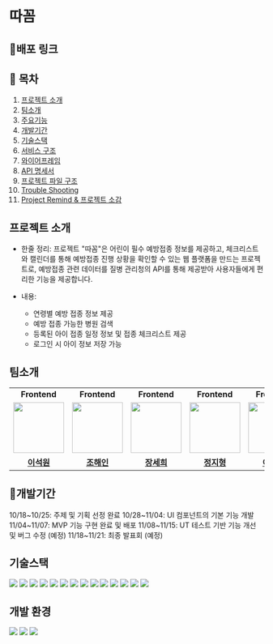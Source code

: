 # 따꼼

## 🔗배포 링크

## 📖 목차
1. [프로젝트 소개](#-프로젝트-소개)
2. [팀소개](#-팀소개)
3. [주요기능](#-주요기능)
4. [개발기간](#%EF%B8%8F-개발기간)
5. [기술스택](#%EF%B8%8F-기술스택)
6. [서비스 구조](#-서비스-구조)
7. [와이어프레임](#-와이어프레임)
8. [API 명세서](#-api-명세서)
9. [프로젝트 파일 구조](#-프로젝트-파일-구조)
10. [Trouble Shooting](#-trouble-shooting)
11. [Project Remind & 프로젝트 소감](#-project-remind--프로젝트-소감)

## 프로젝트 소개
- 한줄 정리: 프로젝트 "따꼼"은 어린이 필수 예방접종 정보를 제공하고, 체크리스트와 캘린더를 통해 예방접종 진행 상황을 확인할 수 있는 웹 플랫폼을 만드는 프로젝트로, 예방접종 관련 데이터를 질병 관리청의 API를 통해 제공받아 사용자들에게 편리한 기능을 제공합니다.

- 내용:
    - 연령별 예방 접종 정보 제공
    - 예방 접종 가능한 병원 검색
    - 등록된 아이 접종 일정 정보 및 접종 체크리스트 제공
    - 로그인 시 아이 정보 저장 가능
 
## 팀소개
<table>
   <tr>
    <td align="center"><b>Frontend</b></td>
    <td align="center"><b>Frontend</b></td>
    <td align="center"><b>Frontend</b></td>
    <td align="center"><b>Frontend</b></td>
     <td align="center"><b>Frontend</b></td>
    <td align="center"><b>Designer</b></td>
  </tr>
  <tr>
    <td align="center"><img src="https://avatars.githubusercontent.com/seokwon27" width="100px" /></td>
    <td align="center"><img src="https://avatars.githubusercontent.com/joycie416" width="100px" /></td>
    <td align="center"><img src="https://avatars.githubusercontent.com/sehee-jang" width="100px" /></td>
    <td align="center"><img src="https://avatars.githubusercontent.com/stopbrother" width="100px" /></td>
    <td align="center"><img src="https://avatars.githubusercontent.com/leeyeram84" width="100px" /></td>
     <td align="center"><img src="https://avatars.githubusercontent.com/sehee-jang" width="100px" /></td>
  </tr>
  <tr>
    <td align="center"><b><a href="https://github.com/seokwon27">이석원</a></b></td>
    <td align="center"><b><a href="https://github.com/joycie416">조해인</a></b></td>
    <td align="center"><b><a href="https://github.com/sehee-jang">장세희</a></b></td>
    <td align="center"><b><a href="https://github.com/stopbrother">정지형</a></b></td>
    <td align="center"><b><a href="https://github.com/leeyeram84">이예람</a></b></td>
    <td align="center"><b><a href="">전수빈</a></b></td>
  </tr>
</table>

## 📅개발기간
10/18~10/25: 주제 및 기획 선정 완료
10/28~11/04: UI 컴포넌트의 기본 기능 개발
11/04~11/07: MVP 기능 구현 완료 및 배포
11/08~11/15: UT 테스트 기반 기능 개선 및 버그 수정 (예정)
11/18~11/21: 최종 발표회 (예정)

## 기술스택
<div style="text-align: left;">
  <div style="margin: ; text-align: left;" "text-align: left;">
    <img src="https://img.shields.io/badge/Next-black?style=for-the-badge&logo=next.js&logoColor=white">
    <img src="https://img.shields.io/badge/React-61DAFB?style=for-the-badge&logo=react&logoColor=white">
    <img src="https://img.shields.io/badge/TypeScript-007ACC?style=for-the-badge&logo=typescript&logoColor=white">
     <img src="https://img.shields.io/badge/TanStack%20Query-0078D7?style=for-the-badge&logo=react-query&logoColor=white">
    <img src="https://img.shields.io/badge/Zustand-2E7D32?style=for-the-badge&logo=zustand&logoColor=white">
    <img src="https://img.shields.io/badge/Supabase-3ECF8E?style=for-the-badge&logo=supabase&logoColor=white">
    <img src="https://img.shields.io/badge/ShadCN-4B0082?style=for-the-badge&logo=shadcn&logoColor=white">
    <img src="https://img.shields.io/badge/React%20Form-61DAFB?style=for-the-badge&logo=react&logoColor=white">
    <img src="https://img.shields.io/badge/Zod-2D3748?style=for-the-badge&logo=typescript&logoColor=white">
    <img src="https://img.shields.io/badge/PWA-FFD700?style=for-the-badge&logo=progressive-web-apps&logoColor=black">
    <img src="https://img.shields.io/badge/tailwindcss-%2338B2AC.svg?style=for-the-badge&logo=tailwind-css&logoColor=white">
    <img src="https://img.shields.io/badge/fast--xml--parser-4F46B8?style=for-the-badge&logo=xml&logoColor=white">
    <img src="https://img.shields.io/badge/date--fns-5A67D8?style=for-the-badge&logo=javascript&logoColor=white">
    <img src="https://img.shields.io/badge/lucide--react-FF5555?style=for-the-badge&logo=lucide&logoColor=white">
  <br/></div>
</div>

## 개발 환경 
<div style="text-align: left;">
  <div style="margin: ; text-align: left;" "text-align: left;">
    <img src="https://img.shields.io/badge/Visual%20Studio%20Code-0078d7.svg?style=for-the-badge&logo=visual-studio-code&logoColor=white">
    <img src="https://img.shields.io/badge/Github-181717?style=for-the-badge&logo=Github&logoColor=white">
    <img src="https://img.shields.io/badge/Figma-F24E1E?style=for-the-badge&logo=Figma&logoColor=white">
  <br/></div>
</div>
